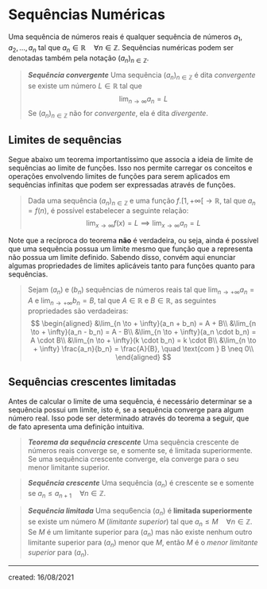 # Sequências Numéricas
Uma sequência de números reais é qualquer sequência de números $a_1, a_2, \dots, a_n$ tal que $a_n \in \mathbb{R} \quad \forall n \in \mathbb{Z}$. Sequências numéricas podem ser denotadas também pela notação $(a_n)_{n\in\mathbb{Z}}$.

> ***Sequência convergente***
> Uma sequência $(a_n)_{n\in\mathbb{Z}}$ é dita *convergente* se existe um número $L \in \mathbb{R}$ tal que
>$$
  \lim_{n \to \infty} a_n = L
>$$
> Se $(a_n)_{n\in\mathbb{Z}}$ não for *convergente*, ela é dita *divergente*.

## Limites de sequências
Segue abaixo um teorema importantíssimo que associa a ideia de limite de sequências ao limite de funções. Isso nos permite carregar os conceitos e operações envolvendo limites de funções para serem aplicados em sequências infinitas que podem ser expressadas através de funções.

> Dada uma sequência $(a_n)_{n \in \mathbb{Z}}$ e uma função $f.[1, +\infty[ \to \mathbb{R}$, tal que $a_n = f(n)$, é possível estabelecer a seguinte relação:
>$$
  \lim_{x \to \infty} f(x) = L \implies \lim_{x \to \infty} a_n = L
>$$

Note que a recíproca do teorema **não** é verdadeira, ou seja, ainda é possível que uma sequência possua um limite mesmo que função que a representa não possua um limite definido.
Sabendo disso, convém aqui enunciar algumas propriedades de limites aplicáveis tanto para funções quanto para sequências.

> Sejam $(a_n)$ e $(b_n)$ sequências de números reais tal que $\lim_{n \to +\infty} a_n = A$ e $\lim_{n \to +\infty} b_n = B$, tal que $A \in \mathbb{R}$ e $B \in \mathbb{R}$, as seguintes propriedades são verdadeiras:
>$$
\begin{aligned}
  &\lim_{n \to + \infty}(a_n + b_n) = A + B\\
  &\lim_{n \to + \infty}(a_n - b_n) = A - B\\
  &\lim_{n \to + \infty}(a_n \cdot b_n) = A \cdot B\\
  &\lim_{n \to + \infty}(k \cdot b_n) = k \cdot B\\
  &\lim_{n \to + \infty} \frac{a_n}{b_n} = \frac{A}{B}, \quad \text{com } B \neq 0\\
\end{aligned}
>$$

## Sequências crescentes limitadas
Antes de calcular o limite de uma sequência, é necessário determinar se a sequência possui um limite, isto é, se a sequência converge para algum número real. Isso pode ser determinado através do teorema a seguir, que de fato apresenta uma definição intuitiva.

> ***Teorema da sequência crescente***
> Uma sequência crescente de números reais converge se, e somente se, é limitada superiormente. Se uma sequência crescente converge, ela converge para o seu menor limitante superior.

> ***Sequência crescente***
> Uma sequência $(a_n)$ é crescente se e somente se $a_n \leq a_{n+1} \quad \forall n \in \mathbb{Z}$.

> ***Sequência limitada***
> Uma sequ6encia $(a_n)$ é **limitada superiormente** se existe um número $M$ (*limitante superior*) tal que $a_n \leq M \quad \forall n \in \mathbb{Z}$. Se $M$ é um limitante superior para $(a_n)$ mas não existe nenhum outro limitante superior para $(a_n)$ menor que $M$, então $M$ é o *menor limitante superior* para $(a_n)$.

---

created: 16/08/2021
